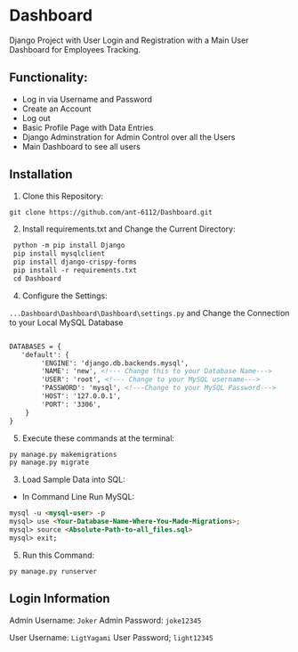 # Dashboard 
Django Project with User Login and Registration with a Main User Dashboard for Employees Tracking.

## Functionality:
* Log in via Username and Password
* Create an Account
* Log out
* Basic Profile Page with Data Entries
* Django Adminstration for Admin Control over all the Users
* Main Dashboard to see all users

## Installation 

1. Clone this Repository:

```html
git clone https://github.com/ant-6112/Dashboard.git
```

2. Install requirements.txt and Change the Current Directory: 

```html
 python -m pip install Django
 pip install mysqlclient
 pip install django-crispy-forms
 pip install -r requirements.txt
 cd Dashboard
```

4. Configure the Settings:<br>

`...Dashboard\Dashboard\Dashboard\settings.py` and Change the Connection to your Local MySQL Database 
```html

DATABASES = {
   'default': {
        'ENGINE': 'django.db.backends.mysql',
        'NAME': 'new', <!--- Change this to your Database Name--->
        'USER': 'root', <!--- Change to your MySQL username--->
        'PASSWORD': 'mysql', <!---Change to your MySQL Password--->
        'HOST': '127.0.0.1',
        'PORT': '3306',
    }
}
```

5. Execute these commands at the terminal:

```html
py manage.py makemigrations
py manage.py migrate
```

3. Load Sample Data into SQL:<br>
* In Command Line Run MySQL:
```html
mysql -u <mysql-user> -p
mysql> use <Your-Database-Name-Where-You-Made-Migrations>;
mysql> source <Absolute-Path-to-all_files.sql>
mysql> exit;
```

5. Run this Command:

```
py manage.py runserver
```

## Login Information

Admin Username: `Joker`
Admin Password: `joke12345`

User Username: `LigtYagami`
User Password; `light12345`


